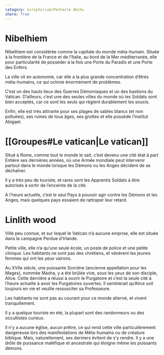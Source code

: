 ```yaml
---
category: Scriptorium/Pentacle déchu
share: True
---
```

# Nibelhiem

Nibelhiem est considérée comme la capitale du monde méta-humain. Située à la frontière de la France et de l’Italie, au bord de la Mer méditerranée, elle pour particularité de posséder à la fois une Porte du Paradis et une Porte des Enfers. 

La ville vit en autonomie, car elle a la plus grande concentration d’êtres méta-humains, ce qui octroie énormément de problèmes.  

C’est un des hauts lieux des Guerres Démoniaques et un des bastions du Vatican. D’ailleurs, c’est une des seules villes du monde où les Soldats sont bien acceptés, car ce sont les seuls qui règlent durablement les soucis.

Enfin, elle est très attirante pour ses plages de sables blancs (et non polluées), ses ruines de tous âges, ses grottes et elle possède l’Institut Abigael.

# [[Groupes#Le vatican|Le vatican]]

Situé à Rome, comme tout le monde le sait, c’est devenu une cité état à part Entière ses dernières années, où une Armée mondiale peut intervenir partout dans le monde lorsque les Démons ou les Anges décident de se déchaîner. 

Il y a très peu de touriste, et rares sont les Apprentis Soldats à être autorisés à sortir de l’enceinte de la cité.

A l’heure actuelle, c’est le seul Pays à pouvoir agir contre les Démons et les Anges, mais quelques pays essaient de rattraper leur retard. 

# Linlith wood

Ville peu connue, et sur lequel le Vatican n’a aucune emprise, elle est située dans la campagne Perdue d’Irlande.

Petite ville, elle n’a qu’une seule école, un poste de police et une petite clinique. Les habitants ne sont pas des chrétiens, et vénèrent les jeunes femmes qui ont les yeux vairons.

Au XVIIe siècle, une puissante Sorcière (ancienne appellation pour les Mages), nommée Masha, y a été brûlée vive, sous les yeux de son disciple, Alice. 
Cette dernière a réussi à ouvrir le Purgatoire et c’est la seule cité à l’heure actuelle à avoir les Purgatoires ouvertes. Il semblerait qu’Alice soit toujours en vie et veuille ressusciter sa Professeure. 

Les habitants ne sont pas au courant pour ce monde alterné, et vivent tranquillement. 

Il y a quelque touriste en été, la plupart sont des randonneurs ou des occultistes curieux. 

Il n’y a aucune église, aucun prêtre, ce qui rend cette ville particulièrement dangereuse lors des manifestations de Méta-humains ou de créature biblique. Mais, naturellement, ses derniers évitent de s’y rendre. 
Il y a une drôle de puissance maléfique et ancestrale qui éloigne même les puissants démons.